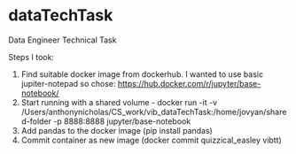 # dataTechTask
Data Engineer Technical Task

Steps I took:

1. Find suitable docker image from dockerhub. I wanted to use basic jupiter-notepad so chose:  https://hub.docker.com/r/jupyter/base-notebook/
2. Start running with a shared volume - docker run -it -v /Users/anthonynicholas/CS_work/vib_dataTechTask:/home/jovyan/shared-folder -p 8888:8888 jupyter/base-notebook
3. Add pandas to the docker image (pip install pandas)
4. Commit container as new image (docker commit quizzical_easley vibtt)
  
